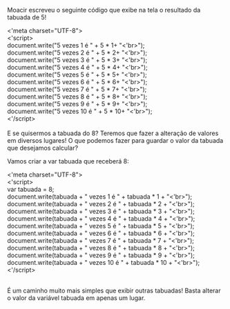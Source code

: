 Moacir escreveu o seguinte código que exibe na tela o resultado da tabuada de 5!

<'meta charset="UTF-8"><br>
<'script><br>
    document.write("5 vezes 1 é " + 5 * 1+ "<'br>");<br>
    document.write("5 vezes 2 é " + 5 * 2+ "<'br>");<br>
    document.write("5 vezes 3 é " + 5 * 3+ "<'br>");<br>
    document.write("5 vezes 4 é " + 5 * 4+ "<'br>");<br>
    document.write("5 vezes 5 é " + 5 * 5+ "<'br>");<br>
    document.write("5 vezes 6 é " + 5 * 6+ "<'br>");<br>
    document.write("5 vezes 7 é " + 5 * 7+ "<'br>");<br>
    document.write("5 vezes 8 é " + 5 * 8+ "<'br>");<br>
    document.write("5 vezes 9 é " + 5 * 9+ "<'br>");<br>
    document.write("5 vezes 10 é " + 5 * 10+ "<'br>");<br>
<'/script><br><br>
E se quisermos a tabuada do 8? Teremos que fazer a alteração de valores em diversos lugares! O que podemos fazer para guardar o valor da tabuada que desejamos calcular?


Vamos criar a var tabuada que receberá 8:

<'meta charset="UTF-8"><br>
<'script><br>
    var tabuada = 8;<br>
    document.write(tabuada + " vezes 1 é " + tabuada * 1 + "<'br>");<br>
    document.write(tabuada + " vezes 2 é " + tabuada * 2 + "<'br>");<br>
    document.write(tabuada + " vezes 3 é " + tabuada * 3 + "<'br>");<br>
    document.write(tabuada + " vezes 4 é " + tabuada * 4 + "<'br>");<br>
    document.write(tabuada + " vezes 5 é " + tabuada * 5 + "<'br>");<br>
    document.write(tabuada + " vezes 6 é " + tabuada * 6 + "<'br>");<br>
    document.write(tabuada + " vezes 7 é " + tabuada * 7 + "<'br>");<br>
    document.write(tabuada + " vezes 8 é " + tabuada * 8 + "<'br>");<br>
    document.write(tabuada + " vezes 9 é " + tabuada * 9 + "<'br>");<br>
    document.write(tabuada + " vezes 10 é " + tabuada * 10 + "<'br>");<br>
<'/script><br><br>


É um caminho muito mais simples que exibir outras tabuadas! Basta alterar o valor da variável tabuada em apenas um lugar.